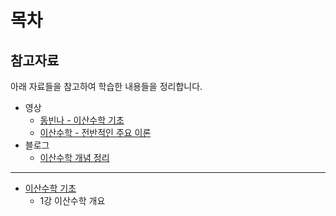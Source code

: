 # 목차

## 참고자료

아래 자료들을 참고하여 학습한 내용들을 정리합니다.

- 영상
  - [동빈나 - 이산수학 기초](https://www.youtube.com/playlist?list=PLRx0vPvlEmdDgOIBt9MKQl-uMVrxtac4n)
  - [이산수학 - 전반적인 주요 이론](https://www.youtube.com/playlist?list=PLW8wOTYOluvFr4favjXEVXMghqQNYOOqI)
- 블로그
  - [이산수학 개념 정리](https://brunch.co.kr/@toughrogrammer/8)

------

- [이산수학 기초](이산수학_기초.md)
  - 1강 이산수학 개요

